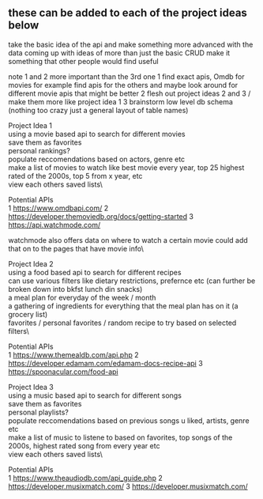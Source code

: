 <!-- # Project Ideas

In this file (but not restricted to), you can use to get used to working on this repository and jot down project ideas to easily be shared with your mentors and to keep the history of! -->

these can be added to each of the project ideas below 
-----------------------------------------------------

take the basic idea of the api and make something more advanced with the data
coming up with ideas of more than just the basic CRUD
make it something that other people would find useful

note 1 and 2 more important than the 3rd one 
1 find exact apis, Omdb for movies for example find apis for the others and maybe look around for different movie apis that might be better
2 flesh out project ideas 2 and 3 / make them more like project idea 1
3 brainstorm low level db schema (nothing too crazy just a general layout of table names)

Project Idea 1\
using a movie based api to search for different movies\
save them as favorites\
personal rankings?\
populate reccomendations based on actors, genre etc\
make a list of movies to watch like best movie every year, top 25 highest rated of the 2000s, top 5 from x year, etc\
view each others saved lists\

Potential APIs\
1 https://www.omdbapi.com/
2 https://developer.themoviedb.org/docs/getting-started
3 https://api.watchmode.com/

watchmode also offers data on where to watch a certain movie could add that on to the pages that have movie info\

Project Idea 2\
using a food based api to search for different recipes\
can use various filters like dietary restrictions, prefernce etc (can further be broken down into bkfst lunch din snacks)\
a meal plan for everyday of the week / month \
a gathering of ingredients for everything that the meal plan has on it (a grocery list)\
favorites / personal favorites / random recipe to try based on selected filters\ 

Potential APIs\
1 https://www.themealdb.com/api.php
2 https://developer.edamam.com/edamam-docs-recipe-api
3 https://spoonacular.com/food-api

Project Idea 3\
using a music based api to search for different songs\
save them as favorites\
personal playlists?\
populate reccomendations based on previous songs u liked, artists, genre etc\
make a list of music to listene to based on favorites, top songs of the 2000s, highest rated song from every year etc\
view each others saved lists\

Potential APIs\
1 https://www.theaudiodb.com/api_guide.php
2 https://developer.musixmatch.com/
3 https://developer.musixmatch.com/